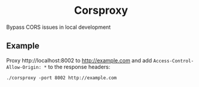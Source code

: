 <h1 align="center">Corsproxy</h1>

Bypass CORS issues in local development

## Example

Proxy http://localhost:8002 to http://example.com and add `Access-Control-Allow-Origin: *` to the response headers:

```
./corsproxy -port 8002 http://example.com
```

